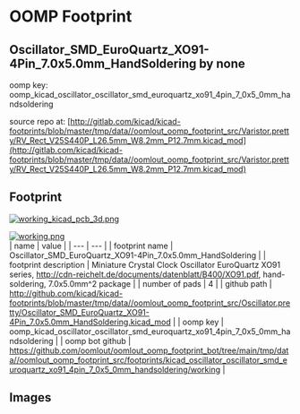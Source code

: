 # OOMP Footprint  
## Oscillator_SMD_EuroQuartz_XO91-4Pin_7.0x5.0mm_HandSoldering  by none  
  
oomp key: oomp_kicad_oscillator_oscillator_smd_euroquartz_xo91_4pin_7_0x5_0mm_handsoldering  
  
source repo at: [http://gitlab.com/kicad/kicad-footprints/blob/master/tmp/data//oomlout_oomp_footprint_src/Varistor.pretty/RV_Rect_V25S440P_L26.5mm_W8.2mm_P12.7mm.kicad_mod](http://gitlab.com/kicad/kicad-footprints/blob/master/tmp/data//oomlout_oomp_footprint_src/Varistor.pretty/RV_Rect_V25S440P_L26.5mm_W8.2mm_P12.7mm.kicad_mod)  
## Footprint  
  
[![working_kicad_pcb_3d.png](working_kicad_pcb_3d_600.png)](working_kicad_pcb_3d.png)  
  
[![working.png](working_600.png)](working.png)  
| name | value | 
| --- | --- | 
| footprint name | Oscillator_SMD_EuroQuartz_XO91-4Pin_7.0x5.0mm_HandSoldering | 
| footprint description | Miniature Crystal Clock Oscillator EuroQuartz XO91 series, http://cdn-reichelt.de/documents/datenblatt/B400/XO91.pdf, hand-soldering, 7.0x5.0mm^2 package | 
| number of pads | 4 | 
| github path | http://github.com/kicad/kicad-footprints/blob/master/tmp/data//oomlout_oomp_footprint_src/Oscillator.pretty/Oscillator_SMD_EuroQuartz_XO91-4Pin_7.0x5.0mm_HandSoldering.kicad_mod | 
| oomp key | oomp_kicad_oscillator_oscillator_smd_euroquartz_xo91_4pin_7_0x5_0mm_handsoldering | 
| oomp bot github | https://github.com/oomlout/oomlout_oomp_footprint_bot/tree/main/tmp/data//oomlout_oomp_footprint_src/footprints/kicad_oscillator_oscillator_smd_euroquartz_xo91_4pin_7_0x5_0mm_handsoldering/working | 
## Images  
